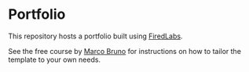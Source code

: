 # Portfolio

This repository hosts a portfolio built using [FiredLabs](https://firedlabs.com/).

See the free course by [Marco Bruno](https://github.com/marcobrunodev) for instructions on how to tailor the template to your own needs.
